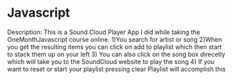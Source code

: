 # Javascript
Description:
  This is a Sound Cloud Player App I did while taking the OneMonthJavascript course online.
  1)You search for artist or song
  2)When you get the resulting items you can click on add to playlist which then start to stack them up on your left
  3) You can also click on the song box direcetly which will take you to the SoundCloud website to play the song
  4) If you want to reset or start your playlist pressing clear Playlist will accomplish this
